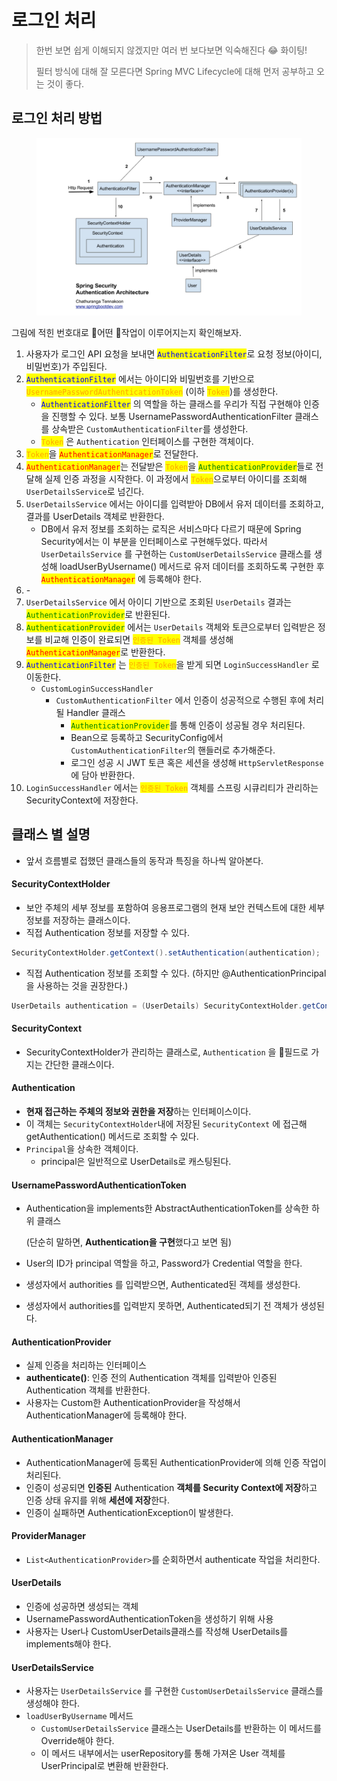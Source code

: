 # 로그인 처리

> 한번 보면 쉽게 이해되지 않겠지만 여러 번 보다보면 익숙해진다 :joy: 화이팅!
>
> 필터 방식에 대해 잘 모른다면 Spring MVC Lifecycle에 대해 먼저 공부하고 오는 것이 좋다.

## 로그인 처리 방법

<figure><img src="../../.gitbook/assets/image (20) (1) (1).png" alt=""><figcaption></figcaption></figure>

그림에 적힌 번호대로 어떤 작업이 이루어지는지 확인해보자.

1. 사용자가 로그인 API 요청을 보내면 <mark style="color:blue;">`AuthenticationFilter`</mark>로 요청 정보(아이디, 비밀번호)가 주입된다.
2. <mark style="color:blue;">`AuthenticationFilter`</mark> 에서는 아이디와 비밀번호를 기반으로 <mark style="color:orange;">`UsernamePasswordAuthenticationToken`</mark> (이하 <mark style="color:orange;">`Token`</mark>)를 생성한다.
   * <mark style="color:blue;">`AuthenticationFilter`</mark> 의 역할을 하는 클래스를 우리가 직접 구현해야 인증을 진행할 수 있다. 보통 UsernamePasswordAuthenticationFilter 클래스를 상속받은 `CustomAuthenticationFilter`를 생성한다.
   * &#x20;<mark style="color:orange;">`Token`</mark> 은 `Authentication` 인터페이스를 구현한 객체이다.
3. <mark style="color:orange;">`Token`</mark>을 <mark style="color:red;">`AuthenticationManager`</mark>로 전달한다.
4. <mark style="color:red;">`AuthenticationManager`</mark>는 전달받은 <mark style="color:orange;">`Token`</mark>을 <mark style="color:green;">`AuthenticationProvider`</mark>들로 전달해 실제 인증 과정을 시작한다. 이 과정에서 <mark style="color:orange;">`Token`</mark>으로부터 아이디를 조회해 `UserDetailsService`로 넘긴다.
5. `UserDetailsService` 에서는 아이디를 입력받아 DB에서 유저 데이터를 조회하고, 결과를 UserDetails 객체로 반환한다.
   * DB에서 유저 정보를 조회하는 로직은 서비스마다 다르기 때문에 Spring Security에서는 이 부분을 인터페이스로 구현해두었다. 따라서 `UserDetailsService` 를 구현하는 `CustomUserDetailsService` 클래스를 생성해 loadUserByUsername() 메서드로 유저 데이터를 조회하도록 구현한 후 <mark style="color:red;">`AuthenticationManager`</mark> 에 등록해야 한다.
6. \-
7. `UserDetailsService` 에서 아이디 기반으로 조회된 `UserDetails` 결과는 <mark style="color:green;">`AuthenticationProvider`</mark>로 반환된다.
8. <mark style="color:green;">`AuthenticationProvider`</mark> 에서는 `UserDetails` 객체와 토큰으로부터 입력받은 정보를 비교해 인증이 완료되면 <mark style="color:orange;">`인증된 Token`</mark> 객체를 생성해 <mark style="color:red;">`AuthenticationManager`</mark>로 반환한다.
9. <mark style="color:blue;">`AuthenticationFilter`</mark> 는 <mark style="color:orange;">`인증된 Token`</mark>을 받게 되면 `LoginSuccessHandler` 로 이동한다.
   * `CustomLoginSuccessHandler`
     * `CustomAuthenticationFilter` 에서 인증이 성공적으로 수행된 후에 처리될 Handler 클래스
       * <mark style="color:green;">`AuthenticationProvider`</mark>를 통해 인증이 성공될 경우 처리된다.
       * Bean으로 등록하고 SecurityConfig에서 `CustomAuthenticationFilter`의 핸들러로 추가해준다.
       * 로그인 성공 시 JWT 토큰 혹은 세션을 생성해 `HttpServletResponse` 에 담아 반환한다.
10. `LoginSuccessHandler` 에서는 <mark style="color:orange;">`인증된 Token`</mark> 객체를 스프링 시큐리티가 관리하는 SecurityContext에 저장한다.

## 클래스 별 설명

* 앞서 흐름별로 접했던 클래스들의 동작과 특징을 하나씩 알아본다.

#### **SecurityContextHolder**

* 보안 주체의 세부 정보를 포함하여 응용프로그램의 현재 보안 컨텍스트에 대한 세부 정보를 저장하는 클래스이다.
* 직접 Authentication 정보를 저장할 수 있다.

```java
SecurityContextHolder.getContext().setAuthentication(authentication);
```

* 직접 Authentication 정보를 조회할 수 있다. (하지만 @AuthenticationPrincipal 을 사용하는 것을 권장한다.)

```java
UserDetails authentication = (UserDetails) SecurityContextHolder.getContext().getAuthentication().getPrincipal();
```

#### **SecurityContext**

* SecurityContextHolder가 관리하는 클래스로, `Authentication` 을 필드로 가지는 간단한 클래스이다.

#### Authentication

* **현재 접근하는 주체의 정보와 권한을 저장**하는 인터페이스이다.
* 이 객체는 `SecurityContextHolder`내에 저장된 `SecurityContext` 에 접근해 getAuthentication() 메서드로 조회할 수 있다.
* `Principal`을 상속한 객체이다.
  * principal은 일반적으로 UserDetails로 캐스팅된다.

#### UsernamePasswordAuthenticationToken

*   Authentication을 implements한 AbstractAuthenticationToken를 상속한 하위 클래스

    (단순히 말하면, **Authentication을 구현**했다고 보면 됨)
* User의 ID가 principal 역할을 하고, Password가 Credential 역할을 한다.
* 생성자에서 authorities 를 입력받으면, Authenticated된 객체를 생성한다.
* 생성자에서 authorities를 입력받지 못하면, Authenticated되기 전 객체가 생성된다.

#### **AuthenticationProvider**

* 실제 인증을 처리하는 인터페이스
* **authenticate()**: 인증 전의 Authentication 객체를 입력받아 인증된 Authentication 객체를 반환한다.
* 사용자는 Custom한 AuthenticationProvider을 작성해서 AuthenticationManager에 등록해야 한다.

#### **AuthenticationManager**

* AuthenticationManager에 등록된 AuthenticationProvider에 의해 인증 작업이 처리된다.
* 인증이 성공되면 **인증된** Authentication **객체를 Security Context에 저장**하고 인증 상태 유지를 위해 **세션에 저장**한다.
* 인증이 실패하면 AuthenticationException이 발생한다.

#### ProviderManager

* `List<AuthenticationProvider>`를 순회하면서 authenticate 작업을 처리한다.

#### **UserDetails**

* 인증에 성공하면 생성되는 객체
* UsernamePasswordAuthenticationToken을 생성하기 위해 사용
* 사용자는 User나 CustomUserDetails클래스를 작성해 UserDetails를 implements해야 한다.

#### UserDetailsService

* 사용자는 `UserDetailsService` 를 구현한 `CustomUserDetailsService` 클래스를 생성해야 한다.
* `loadUserByUsername` 메서드
  * `CustomUserDetailsService` 클래스는 UserDetails를 반환하는 이 메서드를 Override해야 한다.
  * 이 메서드 내부에서는 userRepository를 통해 가져온 User 객체를 UserPrincipal로 변환해 반환한다.
